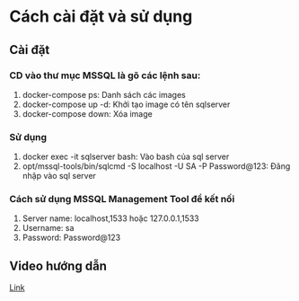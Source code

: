 # Cách cài đặt và sử dụng
## Cài đặt
### CD vào thư mục MSSQL là gõ các lệnh sau:
1. docker-compose ps: Danh sách các images
2. docker-compose up -d: Khởi tạo image có tên sqlserver
3. docker-compose down: Xóa image
### Sử dụng
1. docker exec -it sqlserver bash: Vào bash của sql server
2. opt/mssql-tools/bin/sqlcmd -S localhost -U SA -P Password@123: Đăng nhập vào sql server
### Cách sử dụng MSSQL Management Tool để kết nối
1. Server name: localhost,1533 hoặc 127.0.0.1,1533
2. Username: sa
3. Password: Password@123
## Video hướng dẫn
[Link](https://www.youtube.com/watch?v=RAE-VcZ3u2A&ab_channel=LogRocket)